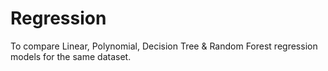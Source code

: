 # Regression

To compare Linear, Polynomial, Decision Tree & Random Forest regression models for the same dataset.
